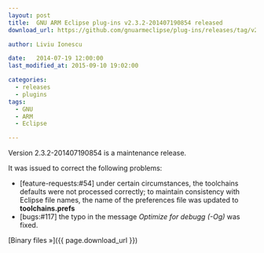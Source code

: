 ```yaml
---
layout: post
title:  GNU ARM Eclipse plug-ins v2.3.2-201407190854 released
download_url: https://github.com/gnuarmeclipse/plug-ins/releases/tag/v2.3.2-201407190854

author: Liviu Ionescu

date:   2014-07-19 12:00:00
last_modified_at: 2015-09-10 19:02:00

categories:
  - releases
  - plugins
tags:
  - GNU 
  - ARM
  - Eclipse

---
```


Version 2.3.2-201407190854 is a maintenance release.

It was issued to correct the following problems:

* [feature-requests:#54] under certain circumstances, the toolchains defaults were not processed correctly; to maintain consistency with Eclipse file names, the name of the preferences file was updated to **toolchains.prefs**
* [bugs:#117] the typo in the message _Optimize for debugg (-Og)_ was fixed.

[Binary files »]({{ page.download_url }})
